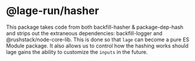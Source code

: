 # @lage-run/hasher

This package takes code from both backfill-hasher & package-dep-hash and strips out the extraneous dependencies: backfill-logger and @rushstack/node-core-lib. This is done so that `lage` can become a pure ES Module package. It also allows us to control how the hashing works should lage gains the ability to customize the `inputs` in the future.
